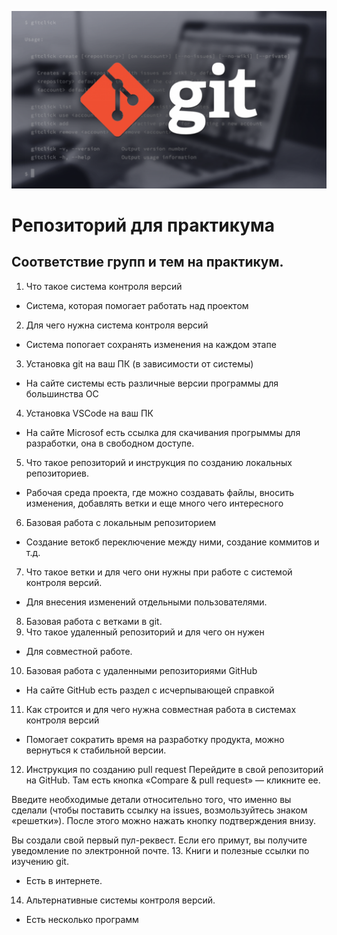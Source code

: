 
![баннер Git](gitBanner.png)

# Репозиторий для практикума
## Соответствие групп и тем на практикум.

1. Что такое система контроля версий
* Система, которая помогает работать над проектом
2. Для чего нужна система контроля версий
* Система попогает сохранять изменения на каждом этапе
3. Установка git на ваш ПК (в зависимости от системы)
* На сайте системы есть различные версии программы для большинства ОС
4. Установка VSCode на ваш ПК
* На сайте Microsof есть ссылка для скачивания прогрыммы для разработки, она в свободном доступе.
5. Что такое репозиторий и инструкция по созданию локальных репозиториев.
* Рабочая среда проекта, где можно создавать файлы, вносить изменения, добавлять ветки и еще много чего интересного
6. Базовая работа с локальным репозиторием
* Создание ветокб переключение между ними, создание коммитов и т.д.
7. Что такое ветки и для чего они нужны при работе с системой контроля версий.
* Для внесения изменений отдельными пользователями.
8. Базовая работа с ветками в git.
9. Что такое удаленный репозиторий и для чего он нужен
* Для совместной работе.
10. Базовая работа с удаленными репозиториями GitHub
* На сайте GitHub есть раздел с исчерпывающей справкой
11. Как строится и для чего нужна совместная работа в системах контроля версий
* Помогает сократить время на разработку продукта, можно вернуться к стабильной версии.
12. Инструкция по созданию pull request
Перейдите в свой репозиторий на GitHub. Там есть кнопка «Compare & pull request» — кликните ее.

Введите необходимые детали относительно того, что именно вы сделали (чтобы поставить ссылку на issues, возмользуйтесь знаком «решетки»). После этого можно нажать кнопку подтверждения внизу.

Вы создали свой первый пул-реквест. Если его примут, вы получите уведомление по электронной почте.
13. Книги и полезные ссылки по изучению git.
* Есть в интернете.
14. Альтернативные системы контроля версий.
* Есть несколько программ
